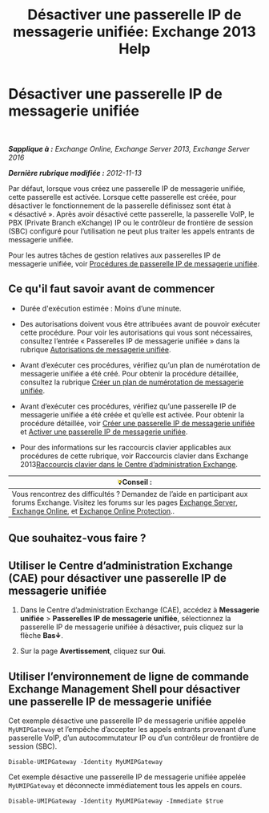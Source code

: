 ﻿---
title: 'Désactiver une passerelle IP de messagerie unifiée: Exchange 2013 Help'
TOCTitle: Désactiver une passerelle IP de messagerie unifiée
ms:assetid: fe3a8797-1230-49cb-a839-ccec238266b6
ms:mtpsurl: https://technet.microsoft.com/fr-fr/library/Bb125257(v=EXCHG.150)
ms:contentKeyID: 50479648
ms.date: 05/23/2018
mtps_version: v=EXCHG.150
ms.translationtype: MT
---

# Désactiver une passerelle IP de messagerie unifiée

 

_**Sapplique à :** Exchange Online, Exchange Server 2013, Exchange Server 2016_

_**Dernière rubrique modifiée :** 2012-11-13_

Par défaut, lorsque vous créez une passerelle IP de messagerie unifiée, cette passerelle est activée. Lorsque cette passerelle est créée, pour désactiver le fonctionnement de la passerelle définissez sont état à « désactivé ». Après avoir désactivé cette passerelle, la passerelle VoIP, le PBX (Private Branch eXchange) IP ou le contrôleur de frontière de session (SBC) configuré pour l’utilisation ne peut plus traiter les appels entrants de messagerie unifiée.

Pour les autres tâches de gestion relatives aux passerelles IP de messagerie unifiée, voir [Procédures de passerelle IP de messagerie unifiée](um-ip-gateway-procedures-exchange-2013-help.md).

## Ce qu'il faut savoir avant de commencer

  - Durée d'exécution estimée : Moins d’une minute.

  - Des autorisations doivent vous être attribuées avant de pouvoir exécuter cette procédure. Pour voir les autorisations qui vous sont nécessaires, consultez l’entrée « Passerelles IP de messagerie unifiée » dans la rubrique [Autorisations de messagerie unifiée](unified-messaging-permissions-exchange-2013-help.md).

  - Avant d’exécuter ces procédures, vérifiez qu’un plan de numérotation de messagerie unifiée a été créé. Pour obtenir la procédure détaillée, consultez la rubrique [Créer un plan de numérotation de messagerie unifiée](create-a-um-dial-plan-exchange-2013-help.md).

  - Avant d’exécuter ces procédures, vérifiez qu’une passerelle IP de messagerie unifiée a été créée et qu’elle est activée. Pour obtenir la procédure détaillée, voir [Créer une passerelle IP de messagerie unifiée](create-a-um-ip-gateway-exchange-2013-help.md) et [Activer une passerelle IP de messagerie unifiée](enable-a-um-ip-gateway-exchange-2013-help.md).

  - Pour des informations sur les raccourcis clavier applicables aux procédures de cette rubrique, voir Raccourcis clavier dans Exchange 2013[Raccourcis clavier dans le Centre d’administration Exchange](keyboard-shortcuts-in-the-exchange-admin-center-exchange-online-protection-help.md).

<table>
<thead>
<tr class="header">
<th><img src="images/Bb125224.tip(EXCHG.150).gif" title="Conseil" alt="Conseil" />Conseil :</th>
</tr>
</thead>
<tbody>
<tr class="odd">
<td>Vous rencontrez des difficultés ? Demandez de l’aide en participant aux forums Exchange. Visitez les forums sur les pages <a href="https://go.microsoft.com/fwlink/p/?linkid=60612">Exchange Server</a>, <a href="https://go.microsoft.com/fwlink/p/?linkid=267542">Exchange Online</a>, et <a href="https://go.microsoft.com/fwlink/p/?linkid=285351">Exchange Online Protection</a>..</td>
</tr>
</tbody>
</table>


## Que souhaitez-vous faire ?

## Utiliser le Centre d’administration Exchange (CAE) pour désactiver une passerelle IP de messagerie unifiée

1.  Dans le Centre d’administration Exchange (CAE), accédez à **Messagerie unifiée** \> **Passerelles IP de messagerie unifiée**, sélectionnez la passerelle IP de messagerie unifiée à désactiver, puis cliquez sur la flèche **Bas**![Icône de flèche vers le bas](images/JJ150576.ef5ca57d-a033-457b-bd92-6361877c33d0(EXCHG.150).gif "Icône de flèche vers le bas").

2.  Sur la page **Avertissement**, cliquez sur **Oui**.

## Utiliser l’environnement de ligne de commande Exchange Management Shell pour désactiver une passerelle IP de messagerie unifiée

Cet exemple désactive une passerelle IP de messagerie unifiée appelée `MyUMIPGateway` et l’empêche d’accepter les appels entrants provenant d’une passerelle VoIP, d’un autocommutateur IP ou d’un contrôleur de frontière de session (SBC).

    Disable-UMIPGateway -Identity MyUMIPGateway

Cet exemple désactive une passerelle IP de messagerie unifiée appelée `MyUMIPGateway` et déconnecte immédiatement tous les appels en cours.

    Disable-UMIPGateway -Identity MyUMIPGateway -Immediate $true

